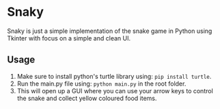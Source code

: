 # Snaky

Snaky is just a simple implementation of the snake game in Python using Tkinter with focus on a simple and clean UI.

## Usage

1. Make sure to install python's turtle library using: `pip install turtle`.
2. Run the main.py file using: `python main.py` in the root folder.
3. This will open up a GUI where you can use your arrow keys to control the snake and collect yellow coloured food items.
